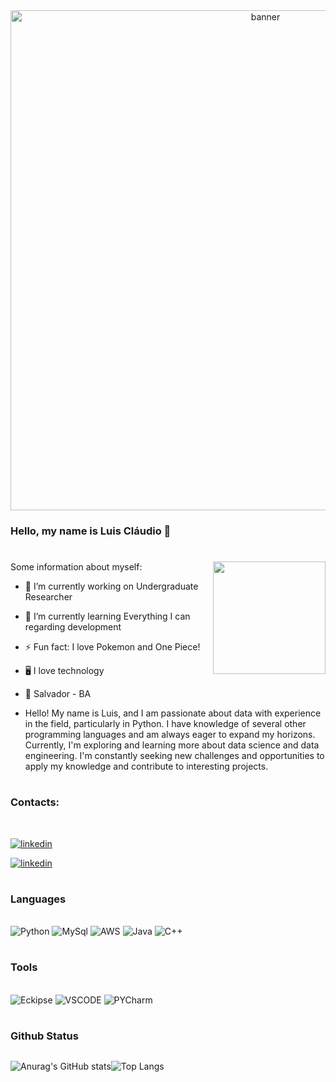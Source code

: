 <div align="center">
	<img alt="banner" width="800" src="https://i.pinimg.com/originals/8a/e8/26/8ae826dba6a224dba3e49bf045583254.gif">
</div>

### Hello, my name is Luis Cláudio 👋
#

<div >
Some information about myself: <img align="right" height="180em" src="https://64.media.tumblr.com/3892edcdc09979fbeb236984a023a0d4/tumblr_n2ggk0XKYZ1s1rd1xo1_400.gifv"> 
</div>

- 🔭 I’m currently working on Undergraduate Researcher
- 🌱 I’m currently learning Everything I can regarding development
- ⚡ Fun fact: I love Pokemon and One Piece!
- 🖥️ I love technology
- 📍 Salvador - BA

- Hello! My name is Luis, and I am passionate about data with experience in the field, particularly in Python. I have knowledge of several other programming languages and am always eager to expand my horizons. Currently, I'm exploring and learning more about data science and data engineering. I'm constantly seeking new challenges and opportunities to apply my knowledge and contribute to interesting projects.
#


### Contacts:
<br/>

[![linkedin](https://img.shields.io/badge/LinkedIn-0077B5?style=for-the-badge&logo=linkedin&logoColor=white)](www.linkedin.com/in/luis-claudio-3511b1323)

[![linkedin](https://img.shields.io/badge/Gmail-D14836?style=for-the-badge&logo=gmail&logoColor=white)](mailto:lu.claudio14@hotmail.com)

#

 ### Languages
 
 <div style="display: inlineblock"> <br/>
 <img aling="center" alt=Python src="https://img.shields.io/badge/Python-14354C?style=for-the-badge&logo=python&logoColor=white">
 <img aling="center" alt=MySql src="https://img.shields.io/badge/MySQL-00000F?style=for-the-badge&logo=mysql&logoColor=white">
  <img aling="center" alt=AWS src="https://img.shields.io/badge/Amazon_AWS-FF9900?style=for-the-badge&logo=amazonaws&logoColor=white">
  <img aling="center" alt=Java src="https://img.shields.io/badge/Java-ED8B00?style=for-the-badge&logo=openjdk&logoColor=white">
  <img aling="center" alt=C++ src="https://img.shields.io/badge/C%2B%2B-00599C?style=for-the-badge&logo=c%2B%2B&logoColor=white">

 #

 ### Tools
 
 <div style="display: inlineblock"> <br/>
 <img aling="center" alt=Eckipse src="https://img.shields.io/badge/Eclipse-2C2255?style=for-the-badge&logo=eclipse&logoColor=white">
 <img aling="center" alt=VSCODE src="https://img.shields.io/badge/Visual_Studio_Code-0078D4?style=for-the-badge&logo=visual%20studio%20code&logoColor=white">
 <img aling="center" alt=PYCharm src="https://img.shields.io/badge/PyCharm-000000.svg?&style=for-the-badge&logo=PyCharm&logoColor=white">

 #

 ### Github Status
 <div align="left" style="display:flex;flex-direction=row;justify-content=space-between;">

![Anurag's GitHub stats](https://github-readme-stats.vercel.app/api?username=LuisClaudioTeixeira&theme=dark&show_icons=true)

![Top Langs](https://github-readme-stats.vercel.app/api/top-langs/?username=LuisClaudioTeixeira&theme=dark&layout=compact)
    

</div>



#
